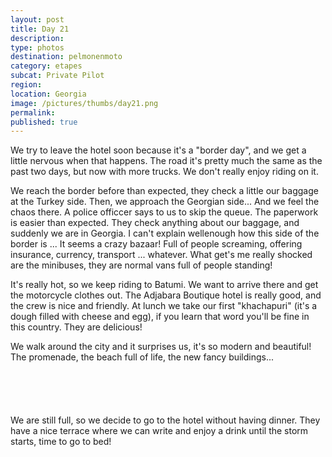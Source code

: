 ```yaml
---
layout: post
title: Day 21
description: 
type: photos
destination: pelmonenmoto
category: etapes
subcat: Private Pilot
region: 
location: Georgia
image: /pictures/thumbs/day21.png
permalink: 
published: true
---
```


We try to leave the hotel soon because it's a "border day", and we get a little nervous when that happens. The road it's pretty much the same as the past two days, but now with more trucks. We don't really enjoy riding on it.

We reach the border before than expected, they check a little our baggage at the Turkey side. Then, we approach the Georgian side... And we feel the chaos there. A police officcer says to us to skip the queue. The paperwork is easier than expected. They check anything about our baggage, and suddenly we are in Georgia. I can't explain wellenough how this side of the border is ... It seems a crazy bazaar! Full of people screaming, offering insurance, currency, transport ... whatever. What get's me really shocked are the minibuses, they are normal vans full of people standing!

It's really hot, so we keep riding to Batumi. We want to arrive there and get the motorcycle clothes out. The Adjabara Boutique hotel is really good, and the crew is nice and friendly. At lunch we take our first "khachapuri" (it's a dough filled with cheese and egg), if you learn that word you'll be fine in this country. They are delicious!

We walk around the city and it surprises us, it's so modern and beautiful! The promenade, the beach full of life, the new fancy buildings...

<p><a
href="https://lh3.googleusercontent.com/jXiHFDV07nvTg_QtE9hA66jeviJZcb2YJGS-aEzKvoxxHbhIoSNZvRgyP6AVtC3juS6sOB0SG-63cn_IWVNGztFeCu7UsrlECKKuhH8jM5NdtxevFbBkX7GExB3KpOeLxWz7wi0gnq7VpT1aZZMxgLaplhiyp5bQpZ2sDJ-Bk9RlP8WKtn1acwKqlVmjWp7X6INHlf1eOLGeQxHW05DAY9iphntg526uOSQm3kBIIFaWXExUyqGX4KJuoiZPmROvOxPtMSnUFELzb9QP89-H1w9VlSnFLaDRApaIqJt6iTNoR1L6wdZi-OMGjdG7thXWsQ5ox2QrCOqyrXtbyengCSmc8tp5XakTZbKf-8GlGpRXy_33vfLp6PA53Ya6jUxDLuoujJHoAb4xwStVIp00wv5dBoCG_eSMcZ3KXNyrogJYhF5VXO4zKWyYsJHoNR0py-8lMPgzMagoe_KuDOEtFu6YPbE6CF0vl1wrZFz5C7lLBbjFr3HoaX4XaF9WiDu0wnKj26o546v0yUfXJP8PDcZurtCBu8qmjyT98jrmYQrDHEfrOfNmVDhGX_dY58NaX7vMEqFQPxR6UaoqM4WMH2C9UIXUStq6EJjlwHIUeCMoTtgKQXjqTjY_Poe0kWJbCKD-54nYqKinG3SvySDtuyZA1gb08GjfhA=w845-h634-no"><img 
src="https://lh3.googleusercontent.com/jXiHFDV07nvTg_QtE9hA66jeviJZcb2YJGS-aEzKvoxxHbhIoSNZvRgyP6AVtC3juS6sOB0SG-63cn_IWVNGztFeCu7UsrlECKKuhH8jM5NdtxevFbBkX7GExB3KpOeLxWz7wi0gnq7VpT1aZZMxgLaplhiyp5bQpZ2sDJ-Bk9RlP8WKtn1acwKqlVmjWp7X6INHlf1eOLGeQxHW05DAY9iphntg526uOSQm3kBIIFaWXExUyqGX4KJuoiZPmROvOxPtMSnUFELzb9QP89-H1w9VlSnFLaDRApaIqJt6iTNoR1L6wdZi-OMGjdG7thXWsQ5ox2QrCOqyrXtbyengCSmc8tp5XakTZbKf-8GlGpRXy_33vfLp6PA53Ya6jUxDLuoujJHoAb4xwStVIp00wv5dBoCG_eSMcZ3KXNyrogJYhF5VXO4zKWyYsJHoNR0py-8lMPgzMagoe_KuDOEtFu6YPbE6CF0vl1wrZFz5C7lLBbjFr3HoaX4XaF9WiDu0wnKj26o546v0yUfXJP8PDcZurtCBu8qmjyT98jrmYQrDHEfrOfNmVDhGX_dY58NaX7vMEqFQPxR6UaoqM4WMH2C9UIXUStq6EJjlwHIUeCMoTtgKQXjqTjY_Poe0kWJbCKD-54nYqKinG3SvySDtuyZA1gb08GjfhA=w845-h634-no" alt=""></a></p>

<p><a
href="https://lh3.googleusercontent.com/PNiMcKkam0KZvyxCcz4Ki5RCj8RPTs00qAdz4uWYvXItDRFk4PfrJGdoUelFKSTfdql_GYuW4iSamaP5r6BDArEolORPk4rBsaISZhXEc2DgWEcQz6TNqJ58gwZh16ZnUAqcl8lcbyTFT9y_EcWd5ooXOMDw8dB93WDWWBNg2FpttLh3IW3wInMp_vekXY9LvkGJp3rUhlOLflHa92UatMFGgQVJ6jzvJnGjuv3UAVmUE2DVNYGJ1zQ79XitCpGeyqdsyhAbwJcMgcImLvvKLWPVaQni2mR4HMnZCELUf5tZKkYDNiHg74DcaryYFQsTgvaP7pFit4iZ60WuXc44MYIEmYjvpw1VDOeudHNYld66KKdmU4JcnWFUuuakCKcoX8PGHSOGCmUuKoOf6epJTrTRp5prNhZa9FItDNw8xTm_demKxRri4pO4rQ_3J9UpdHOC5HL5xCFhMnYAy0FiL3TidZ6x9GzcDUhbprPXHyVuQps1sknpLduFHD9JsiyQuiHsjAH_sGHRMbRurK6aOUvhThONwC0oyG69FHKv-z4Vf5XIw1XtewdmtQCxPTSrc1q-n_b3CYw_Izm5A5hueIpIM5KeYpOuGVKoz_v8xrGETwvo_vd-OtEfIXGgW6K-PVR7k0URhTqsHxaPq6rFa_n7r2Y1rQF-Gg=w845-h634-no"><img 
src="https://lh3.googleusercontent.com/PNiMcKkam0KZvyxCcz4Ki5RCj8RPTs00qAdz4uWYvXItDRFk4PfrJGdoUelFKSTfdql_GYuW4iSamaP5r6BDArEolORPk4rBsaISZhXEc2DgWEcQz6TNqJ58gwZh16ZnUAqcl8lcbyTFT9y_EcWd5ooXOMDw8dB93WDWWBNg2FpttLh3IW3wInMp_vekXY9LvkGJp3rUhlOLflHa92UatMFGgQVJ6jzvJnGjuv3UAVmUE2DVNYGJ1zQ79XitCpGeyqdsyhAbwJcMgcImLvvKLWPVaQni2mR4HMnZCELUf5tZKkYDNiHg74DcaryYFQsTgvaP7pFit4iZ60WuXc44MYIEmYjvpw1VDOeudHNYld66KKdmU4JcnWFUuuakCKcoX8PGHSOGCmUuKoOf6epJTrTRp5prNhZa9FItDNw8xTm_demKxRri4pO4rQ_3J9UpdHOC5HL5xCFhMnYAy0FiL3TidZ6x9GzcDUhbprPXHyVuQps1sknpLduFHD9JsiyQuiHsjAH_sGHRMbRurK6aOUvhThONwC0oyG69FHKv-z4Vf5XIw1XtewdmtQCxPTSrc1q-n_b3CYw_Izm5A5hueIpIM5KeYpOuGVKoz_v8xrGETwvo_vd-OtEfIXGgW6K-PVR7k0URhTqsHxaPq6rFa_n7r2Y1rQF-Gg=w845-h634-no" alt=""></a></p>

<p><a
href="https://lh3.googleusercontent.com/xvKDSmqgWX_3DQESCIy-_EYqBXs_QtRAJKjTw4KkI-RBEs4LFP-N2Q11XBVywyDLULdjubIc_Ew4JC8FxIxXL-fHrEj6vavCq8QM4BKm1BwS3ctv2HodhDNXX-mRWEM7fz2TJsy55Klwj3eO7qECsMbsSx1spi9H0E1v-ZbwHaF50HBxP0GYtqS5EQtXgsEdU1Ld0I_NOxcdcAoWzCfGYDGOTIYoG2ngc4rbKc0aR6Kqp51Fzh9dJP0xPBLBn8ab4BRIHozUp1eZWzVPWdc-xWZaKiR_V-_eXmCptTroSSqeubbgBJOjOy3Oj9z2LpmcZtVRHlsZnEQQYfsjqKnrrQZ-Ld8ZC9AV7W3PQoUxW4pxENJ1c-CyR9GTYgevcpmyuOhufnXoA-y0IfSntE1jHTfEYle4o6WxqyAcnIHboAx2OhT19iQYEFT1VQNU8A6VKML6h0guUIJdq-9sYLU11is1--IgJg15mZC7Wr1nQzH1qEF3gxWHPK2XKx015EjIh6eJ0CePAqPsjns9zDWzP3DpiX4KvAHnOWc2RS0XYZfgiJP1QBNOdSJKn_nyQD41gG3dni2g53pjVdEfCsEwNUk4brfKNFYfmHn2E_DBM9H757BF1fGmeNmnzBfIShQt4l1EQMXJfTnopWO_7yGZq_diDPuS3mavfg=w1058-h793-no"><img 
src="https://lh3.googleusercontent.com/xvKDSmqgWX_3DQESCIy-_EYqBXs_QtRAJKjTw4KkI-RBEs4LFP-N2Q11XBVywyDLULdjubIc_Ew4JC8FxIxXL-fHrEj6vavCq8QM4BKm1BwS3ctv2HodhDNXX-mRWEM7fz2TJsy55Klwj3eO7qECsMbsSx1spi9H0E1v-ZbwHaF50HBxP0GYtqS5EQtXgsEdU1Ld0I_NOxcdcAoWzCfGYDGOTIYoG2ngc4rbKc0aR6Kqp51Fzh9dJP0xPBLBn8ab4BRIHozUp1eZWzVPWdc-xWZaKiR_V-_eXmCptTroSSqeubbgBJOjOy3Oj9z2LpmcZtVRHlsZnEQQYfsjqKnrrQZ-Ld8ZC9AV7W3PQoUxW4pxENJ1c-CyR9GTYgevcpmyuOhufnXoA-y0IfSntE1jHTfEYle4o6WxqyAcnIHboAx2OhT19iQYEFT1VQNU8A6VKML6h0guUIJdq-9sYLU11is1--IgJg15mZC7Wr1nQzH1qEF3gxWHPK2XKx015EjIh6eJ0CePAqPsjns9zDWzP3DpiX4KvAHnOWc2RS0XYZfgiJP1QBNOdSJKn_nyQD41gG3dni2g53pjVdEfCsEwNUk4brfKNFYfmHn2E_DBM9H757BF1fGmeNmnzBfIShQt4l1EQMXJfTnopWO_7yGZq_diDPuS3mavfg=w1058-h793-no" alt=""></a></p>

<p><a
href="https://lh3.googleusercontent.com/ZILAKSORAq0LReelopr0XdBH0LqiStBPmu-QH9VXfq12zKtazxXRBnq3NfchMP5imbliGT5uSbDi-sBVH08F54RwkwPHQ7PmC2sXvup3Dn-3ozWBs6jElIQgqsjNrliIaUT-nbat7KhNkgfFOAjwYGjjfiWgE_3sYOEWQzN8Te7qntBI4Y_GyS-t2O6T5YMezA_MA7zz3ajwbNqckESYz968_nG54D64Bpr6JdihT-OrtC3uzA0881OtJ9xQWfxagUhikN_19TH7YPJp7YcieL8Sb7i4n1bnopXLXazUQCF-4fffdHBS2Zjeb_2BXqJoe3atKVD75Pw8lGmIASIGcfPOCga9BwJWUn-LUvElzst2pCPj3QCo6sR3r-cReAknRBf_-kAzgxuwwY1xPtwOqlUQTuru2l3A-wQML0JS2ZJVjEwNbKidQJbC2scSxLo7QRRrJS_vrVMlZFIeVW8cbJh28s-9r5zqvzehPMzs4_fR8IrUlS2-fdS8IceIt9ZEMu2-sLWAYT-J3Lx5Vej1EJda9oC3nPPIQy3qVEIvkp6m0UkxNS-80s923NcP-1gWC30i0WU9LqHi9k0PQWIUGdujlA2-peNQvW01IqAbU5UlZGEfzToXymW6qZVm4PS5frbk68hJerKJACLY478bkeASYR7C5DYjNg=w845-h634-no"><img 
src="https://lh3.googleusercontent.com/ZILAKSORAq0LReelopr0XdBH0LqiStBPmu-QH9VXfq12zKtazxXRBnq3NfchMP5imbliGT5uSbDi-sBVH08F54RwkwPHQ7PmC2sXvup3Dn-3ozWBs6jElIQgqsjNrliIaUT-nbat7KhNkgfFOAjwYGjjfiWgE_3sYOEWQzN8Te7qntBI4Y_GyS-t2O6T5YMezA_MA7zz3ajwbNqckESYz968_nG54D64Bpr6JdihT-OrtC3uzA0881OtJ9xQWfxagUhikN_19TH7YPJp7YcieL8Sb7i4n1bnopXLXazUQCF-4fffdHBS2Zjeb_2BXqJoe3atKVD75Pw8lGmIASIGcfPOCga9BwJWUn-LUvElzst2pCPj3QCo6sR3r-cReAknRBf_-kAzgxuwwY1xPtwOqlUQTuru2l3A-wQML0JS2ZJVjEwNbKidQJbC2scSxLo7QRRrJS_vrVMlZFIeVW8cbJh28s-9r5zqvzehPMzs4_fR8IrUlS2-fdS8IceIt9ZEMu2-sLWAYT-J3Lx5Vej1EJda9oC3nPPIQy3qVEIvkp6m0UkxNS-80s923NcP-1gWC30i0WU9LqHi9k0PQWIUGdujlA2-peNQvW01IqAbU5UlZGEfzToXymW6qZVm4PS5frbk68hJerKJACLY478bkeASYR7C5DYjNg=w845-h634-no" alt=""></a></p>

<p><a
href="https://lh3.googleusercontent.com/OiefbAsL0gYv1VRu2lCKz7vtlIOX7CnoKpE-9Dkj8jutXyqnbvN8b-DKne8Ws5P0L5SxEWzJhk5FUpTD8uiHSNfTj4g9Fu9W0hR6uCI_YmjMQ2hjxmo6gxRy88zYX9dEH4gstK0tQ8pCVjvPMZn-BGmLFvB6vmqgxHUmS-FuOpBJlvaGekN33bZD8FsLsGhd62qus9qJxyu_cm-QIQ8X2tLnYc86N2fzSuqln32I2inB0pHpOMDJ9sl9iNDRfpfP94E9LEEup1Elsg7nbw0B-KTbO8imCJMsdtkOObi772L6gQY64FIImrYaMIrIcrwt9JHbBBS0AY4s87-AiU7Px0veN_ahHxywukzGy8rNIVAGT17XNLGTgxTy5jXgX3cq0qIyuo4Jz5_hrDpF24XCeaLK4bX38YbTXEC9b8Yuz_C25Gd_8Bzw7uNxT7fqNNDyjDrPo_hCA-dHL6QgGRz49syW5uTRby-qP5oOiZ4lHyWE8ekMo4nM-rnkD2QCUh3uBZNpPhTUJ6lfpMJtmyz4gluEj9TtxNulhd2rGvBNvc2NorBZIs2WY85tuYdFjp2IKLsvo5_tpRyaaxthbEXgWriPzKZKmzMgPxEtUPTYO_ujvUVVg1IYXWF-Ig0dodcpqMPXWBSFyK_tN19Iv8YiNaO-zPo7Nvp_-w=w1059-h794-no"><img 
src="https://lh3.googleusercontent.com/OiefbAsL0gYv1VRu2lCKz7vtlIOX7CnoKpE-9Dkj8jutXyqnbvN8b-DKne8Ws5P0L5SxEWzJhk5FUpTD8uiHSNfTj4g9Fu9W0hR6uCI_YmjMQ2hjxmo6gxRy88zYX9dEH4gstK0tQ8pCVjvPMZn-BGmLFvB6vmqgxHUmS-FuOpBJlvaGekN33bZD8FsLsGhd62qus9qJxyu_cm-QIQ8X2tLnYc86N2fzSuqln32I2inB0pHpOMDJ9sl9iNDRfpfP94E9LEEup1Elsg7nbw0B-KTbO8imCJMsdtkOObi772L6gQY64FIImrYaMIrIcrwt9JHbBBS0AY4s87-AiU7Px0veN_ahHxywukzGy8rNIVAGT17XNLGTgxTy5jXgX3cq0qIyuo4Jz5_hrDpF24XCeaLK4bX38YbTXEC9b8Yuz_C25Gd_8Bzw7uNxT7fqNNDyjDrPo_hCA-dHL6QgGRz49syW5uTRby-qP5oOiZ4lHyWE8ekMo4nM-rnkD2QCUh3uBZNpPhTUJ6lfpMJtmyz4gluEj9TtxNulhd2rGvBNvc2NorBZIs2WY85tuYdFjp2IKLsvo5_tpRyaaxthbEXgWriPzKZKmzMgPxEtUPTYO_ujvUVVg1IYXWF-Ig0dodcpqMPXWBSFyK_tN19Iv8YiNaO-zPo7Nvp_-w=w1059-h794-no" alt=""></a></p>

We are still full, so we decide to go to the hotel without having dinner. They have a nice terrace where we can write and enjoy a drink until the storm starts, time to go to bed!

<p><a
href="https://lh3.googleusercontent.com/nRdkiKI9H4GDkvvHz4EQkhnacOm4qr9s5P4o1Sx9mEHEIM0Tm5Ou9Ye6BqW4zh4quItPDP9MC-GF-G2aQOwUMWrsPrEfob2fdJxAhWW8Du7i3pgltsVcMNPMVcAI8YJQMzRML5WLAFIix6P0Bgz8ZBgqeBMUym2Hv73jHt_ghBS5yXxL41qiF5EDih5l2_oECvbeWmk0kILkdvOulLj9JMXpD8lQfmFNqNTkucchtwEqxQ0UJcI4sUElP8vzh24vtRd_-nsOS9xxQDiCPJCUcxcxCx08bI8XU_nRAaZGxPjzZ-AcHn-qlKyiamQ79KRVzkC7_6Jk_qTgMZOQ3svj7vX5VDLS5BIrwJ7Mltv4NtkvEnvzezuSh3Zk3ka-WWVlTw05GFHxHcUzUhBmWMa5V4Cwu6DV1v07LMoQFVincRyPhIwncHCCX6xA6P4XZyB94E7R9ubznrU56C31d1HVEvlnWGBf7KBng57AsJ3CRb-cNHaLLXPuECvRDLvlcCCjCv3qxnx2QH4Sv8YvNYn_XH_infUc3Oc53zKsyplrFHu9YXvEdFUI7IcMRmC8VhHu2I4Jv1S-x24o5yrY6iH73TO0IhlLXw70omhiU5JSS41xlkutah-IBohkePUuiqFxRKHzOiZLpJk_Ylq0Fvq5K6gkfO-iEUynpg=w1059-h794-no"><img 
src="https://lh3.googleusercontent.com/nRdkiKI9H4GDkvvHz4EQkhnacOm4qr9s5P4o1Sx9mEHEIM0Tm5Ou9Ye6BqW4zh4quItPDP9MC-GF-G2aQOwUMWrsPrEfob2fdJxAhWW8Du7i3pgltsVcMNPMVcAI8YJQMzRML5WLAFIix6P0Bgz8ZBgqeBMUym2Hv73jHt_ghBS5yXxL41qiF5EDih5l2_oECvbeWmk0kILkdvOulLj9JMXpD8lQfmFNqNTkucchtwEqxQ0UJcI4sUElP8vzh24vtRd_-nsOS9xxQDiCPJCUcxcxCx08bI8XU_nRAaZGxPjzZ-AcHn-qlKyiamQ79KRVzkC7_6Jk_qTgMZOQ3svj7vX5VDLS5BIrwJ7Mltv4NtkvEnvzezuSh3Zk3ka-WWVlTw05GFHxHcUzUhBmWMa5V4Cwu6DV1v07LMoQFVincRyPhIwncHCCX6xA6P4XZyB94E7R9ubznrU56C31d1HVEvlnWGBf7KBng57AsJ3CRb-cNHaLLXPuECvRDLvlcCCjCv3qxnx2QH4Sv8YvNYn_XH_infUc3Oc53zKsyplrFHu9YXvEdFUI7IcMRmC8VhHu2I4Jv1S-x24o5yrY6iH73TO0IhlLXw70omhiU5JSS41xlkutah-IBohkePUuiqFxRKHzOiZLpJk_Ylq0Fvq5K6gkfO-iEUynpg=w1059-h794-no" alt=""></a></p>


